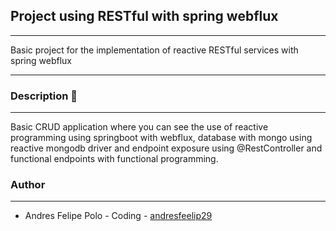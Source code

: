 ## Project using RESTful with spring webflux

---

Basic project for the implementation of reactive RESTful services with spring webflux

---

### Description 📒

---

Basic CRUD application where you can see the use of reactive programming using springboot with webflux, database with mongo using reactive mongodb driver and endpoint exposure using @RestController and functional endpoints with functional programming.

### Author

---

- Andres Felipe Polo - Coding - [andresfeelip29 ](https://github.com/andresfeelip29 "andresfeelip29 ")

